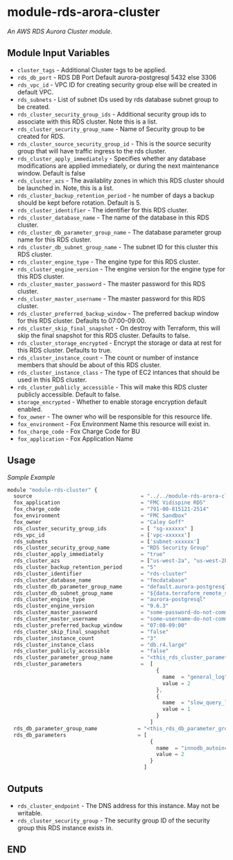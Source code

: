 module-rds-arora-cluster
========================

_An AWS RDS Aurora Cluster module._

Module Input Variables
----------------------

- `cluster_tags` - Additional Cluster tags to be applied.
- `rds_db_port` - RDS DB Port Default aurora-postgresql 5432 else 3306
- `rds_vpc_id`  - VPC ID for creating security group else will be created in default VPC.
- `rds_subnets` - List of subnet IDs used by rds database subnet group to be created.
- `rds_cluster_security_group_ids` - Additional security group ids to associate with this RDS cluster. Note this is a list.
- `rds_cluster_security_group_name` - Name of Security group to be created for RDS.
- `rds_cluster_source_security_group_id` - This is the source security group that will have traffic ingress to the rds cluster.
- `rds_cluster_apply_immediately` - Specifies whether any database modifications are applied immediately, or during the next maintenance window. Default is false
- `rds_cluster_azs` - The availablity zones in which this RDS cluster should be launched in. Note, this is a list.
- `rds_cluster_backup_retention_period` - he number of days a backup should be kept before rotation. Default is 5.
- `rds_cluster_identifier` - The identifier for this RDS cluster.
- `rds_cluster_database_name` - The name of the database in this RDS cluster.
- `rds_cluster_db_parameter_group_name` - The database parameter group name for this RDS cluster.
- `rds_cluster_db_subnet_group_name` - The subnet ID for this cluster this RDS cluster.
- `rds_cluster_engine_type` - The engine type for this RDS cluster.
- `rds_cluster_engine_version` - The engine version for the engine type for this RDS cluster.
- `rds_cluster_master_password` - The master password for this RDS cluster.
- `rds_cluster_master_username` - The master password for this RDS cluster.
- `rds_cluster_preferred_backup_window` - The preferred  backup window for this RDS cluster. Defaults to 07:00-09:00.
- `rds_cluster_skip_final_snapshot` - On destroy with Terraform, this will skip the final snapshot for this RDS cluster. Defaults to false.
- `rds_cluster_storage_encrypted` - Encrypt the storage or data at rest for this RDS cluster. Defaults to true.
- `rds_cluster_instance_count` - The count or number of instance members that should be about of this RDS cluster.
- `rds_cluster_instance_class` - The type of EC2 intances that should be used in this RDS cluster.
- `rds_cluster_publicly_accessible` - This will make this RDS cluster publicly accessible. Default to false.
- `storage_encrypted` - Whether to enable storage encryption default enabled.
- `fox_owner` - The owner who will be responsible for this resource life.
- `fox_environment` - Fox Environment Name this resource will exist in.
- `fox_charge_code` - Fox Charge Code for BU
- `fox_application` - Fox Application Name

Usage
------
_Sample Example_

```js
module "module-rds-cluster" {
  source                                   = "../../module-rds-arora-cluster"
  fox_application                          = "FMC Vidispine RDS"
  fox_charge_code                          = "791-00-815121-2514"
  fox_environment                          = "FMC Sandbox"
  fox_owner                                = "Caley Goff"
  rds_cluster_security_group_ids           = [ "sg-xxxxxx" ]
  rds_vpc_id                               = ['vpc-xxxxxx']
  rds_subnets                              = ['subnet-xxxxxx']
  rds_cluster_security_group_name          = "RDS Security Group"
  rds_cluster_apply_immediately            = "true"
  rds_cluster_azs                          = ["us-west-2a", "us-west-2b", "us-west-2c"]
  rds_cluster_backup_retention_period      = "5"
  rds_cluster_identifier                   = "rds-cluster"
  rds_cluster_database_name                = "fmcdatabase"
  rds_cluster_db_parameter_group_name      = "default.aurora-postgresql9.6"
  rds_cluster_db_subnet_group_name         = "${data.terraform_remote_state.sandbox_tfstate.master_db_subnet_group}"
  rds_cluster_engine_type                  = "aurora-postgresql"
  rds_cluster_engine_version               = "9.6.3"
  rds_cluster_master_password              = "some-password-do-not-commit-me-to-source-control"
  rds_cluster_master_username              = "some-username-do-not-commit-me-to-source-control"
  rds_cluster_preferred_backup_window      = "07:00-09:00"
  rds_cluster_skip_final_snapshot          = "false"
  rds_cluster_instance_count               = "3"
  rds_cluster_instance_class               = "db.r4.large"
  rds_cluster_publicly_accessible          = "false"
  rds_cluster_parameter_group_name         = "<this_rds_cluster_parameter_group_name>"
  rds_cluster_parameters                   =  [
                                                {
                                                  name  = "general_log"
                                                  value = 2
                                                },
                                                {
                                                  name  = "slow_query_log"
                                                  value = 1
                                                }
                                              ]
  rds_db_parameter_group_name             = "<this_rds_db_parameter_group_name>"
  rds_db_parameters                       = [
                                              {
                                                name  = "innodb_autoinc_lock_mode"
                                                value = 2
                                              }
                                            ]
```

Outputs
-------

- `rds_cluster_endpoint` - The DNS address for this instance. May not be writable.
- `rds_cluster_security_group` - The security group ID of the security group this RDS instance exists in.


END 
----
